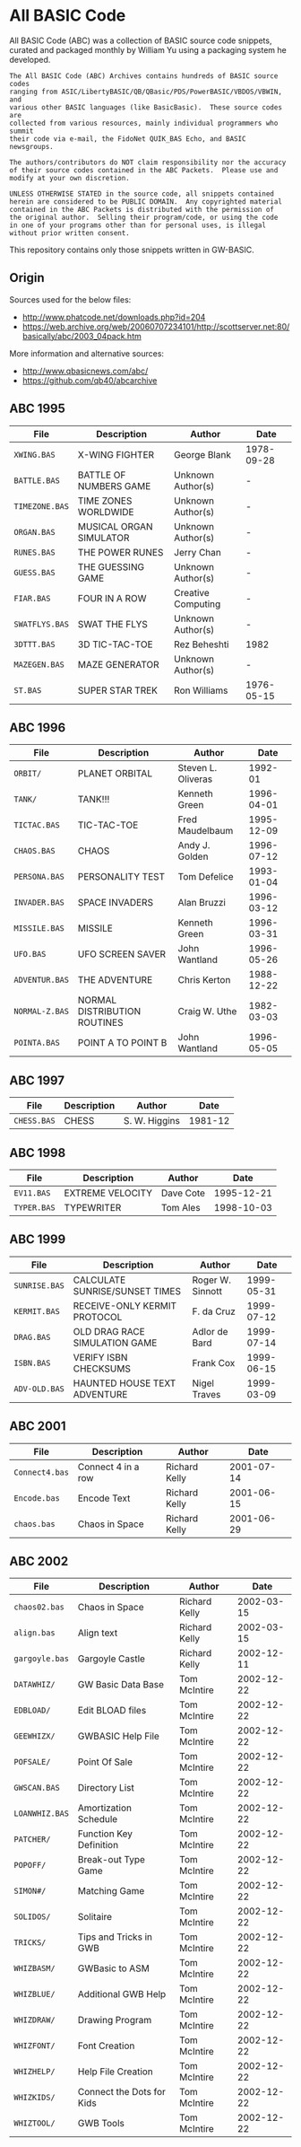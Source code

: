 

All BASIC Code
==============

All BASIC Code (ABC) was a collection of BASIC source code snippets,
curated and packaged monthly by William Yu using a packaging system he developed.

    The All BASIC Code (ABC) Archives contains hundreds of BASIC source codes
    ranging from ASIC/LibertyBASIC/QB/QBasic/PDS/PowerBASIC/VBDOS/VBWIN, and
    various other BASIC languages (like BasicBasic).  These source codes are
    collected from various resources, mainly individual programmers who summit
    their code via e-mail, the FidoNet QUIK_BAS Echo, and BASIC newsgroups.

    The authors/contributors do NOT claim responsibility nor the accuracy
    of their source codes contained in the ABC Packets.  Please use and
    modify at your own discretion.

    UNLESS OTHERWISE STATED in the source code, all snippets contained
    herein are considered to be PUBLIC DOMAIN.  Any copyrighted material
    contained in the ABC Packets is distributed with the permission of
    the original author.  Selling their program/code, or using the code
    in one of your programs other than for personal uses, is illegal
    without prior written consent.

This repository contains only those snippets written in GW-BASIC.


Origin
------

Sources used for the below files:
- http://www.phatcode.net/downloads.php?id=204  
- https://web.archive.org/web/20060707234101/http://scottserver.net:80/basically/abc/2003_04pack.htm  

More information and alternative sources:
- http://www.qbasicnews.com/abc/  
- https://github.com/qb40/abcarchive  


ABC 1995
--------

| File           | Description                   | Author             | Date
|----------------|-------------------------------|--------------------|--------------
| `XWING.BAS`    | X-WING FIGHTER                | George Blank       | 1978-09-28
| `BATTLE.BAS`   | BATTLE OF NUMBERS GAME        | Unknown Author(s)  | -
| `TIMEZONE.BAS` | TIME ZONES WORLDWIDE          | Unknown Author(s)  | -
| `ORGAN.BAS`    | MUSICAL ORGAN SIMULATOR       | Unknown Author(s)  | -
| `RUNES.BAS`    | THE POWER RUNES               | Jerry Chan         | -
| `GUESS.BAS`    | THE GUESSING GAME             | Unknown Author(s)  | -
| `FIAR.BAS`     | FOUR IN A ROW                 | Creative Computing | -
| `SWATFLYS.BAS` | SWAT THE FLYS                 | Unknown Author(s)  | -
| `3DTTT.BAS`    | 3D TIC-TAC-TOE                | Rez Beheshti       | 1982
| `MAZEGEN.BAS`  | MAZE GENERATOR                | Unknown Author(s)  | -
| `ST.BAS`       | SUPER STAR TREK               | Ron Williams       | 1976-05-15


ABC 1996
--------

| File           | Description                   | Author             | Date
|----------------|-------------------------------|--------------------|--------------
| `ORBIT/`       | PLANET ORBITAL                | Steven L. Oliveras | 1992-01
| `TANK/`        | TANK!!!                       | Kenneth Green      | 1996-04-01
| `TICTAC.BAS`   | TIC-TAC-TOE                   | Fred Maudelbaum    | 1995-12-09
| `CHAOS.BAS`    | CHAOS                         | Andy J. Golden     | 1996-07-12
| `PERSONA.BAS`  | PERSONALITY TEST              | Tom Defelice       | 1993-01-04
| `INVADER.BAS`  | SPACE INVADERS                | Alan Bruzzi        | 1996-03-12
| `MISSILE.BAS`  | MISSILE                       | Kenneth Green      | 1996-03-31
| `UFO.BAS`      | UFO SCREEN SAVER              | John Wantland      | 1996-05-26
| `ADVENTUR.BAS` | THE ADVENTURE                 | Chris Kerton       | 1988-12-22
| `NORMAL-Z.BAS` | NORMAL DISTRIBUTION ROUTINES  | Craig W. Uthe      | 1982-03-03
| `POINTA.BAS`   | POINT A TO POINT B            | John Wantland      | 1996-05-05


ABC 1997
--------

| File           | Description                   | Author             | Date
|----------------|-------------------------------|--------------------|--------------
| `CHESS.BAS`    | CHESS                         | S. W. Higgins      | 1981-12


ABC 1998
--------

| File           | Description                   | Author             | Date
|----------------|-------------------------------|--------------------|--------------
| `EV11.BAS`     | EXTREME VELOCITY              | Dave Cote          | 1995-12-21
| `TYPER.BAS`    | TYPEWRITER                    | Tom Ales           | 1998-10-03

ABC 1999
--------

| File           | Description                   | Author             | Date
|----------------|-------------------------------|--------------------|--------------
| `SUNRISE.BAS`  | CALCULATE SUNRISE/SUNSET TIMES| Roger W. Sinnott   | 1999-05-31
| `KERMIT.BAS`   | RECEIVE-ONLY KERMIT PROTOCOL  | F. da Cruz         | 1999-07-12
| `DRAG.BAS`     | OLD DRAG RACE SIMULATION GAME | Adlor de Bard      | 1999-07-14
| `ISBN.BAS`     | VERIFY ISBN CHECKSUMS         | Frank Cox          | 1999-06-15
| `ADV-OLD.BAS`  | HAUNTED HOUSE TEXT ADVENTURE  | Nigel Traves       | 1999-03-09

ABC 2001
--------

| File           | Description                   | Author             | Date
|----------------|-------------------------------|--------------------|--------------
| `Connect4.bas` | Connect 4 in a row            | Richard Kelly      | 2001-07-14
| `Encode.bas`   | Encode Text                   | Richard Kelly      | 2001-06-15
| `chaos.bas`    | Chaos in Space                | Richard Kelly      | 2001-06-29


ABC 2002
--------

| File           | Description                   | Author             | Date
|----------------|-------------------------------|--------------------|--------------
| `chaos02.bas`  | Chaos in Space                | Richard Kelly      | 2002-03-15
| `align.bas`    | Align text                    | Richard Kelly      | 2002-03-15
| `gargoyle.bas` | Gargoyle Castle               | Richard Kelly      | 2002-12-11
| `DATAWHIZ/`    | GW Basic Data Base            | Tom McIntire       | 2002-12-22
| `EDBLOAD/`     | Edit BLOAD files              | Tom McIntire       | 2002-12-22
| `GEEWHIZX/`    | GWBASIC Help File	         | Tom McIntire       | 2002-12-22
| `POFSALE/`     | Point Of Sale	             | Tom McIntire       | 2002-12-22
| `GWSCAN.BAS`   | Directory List	             | Tom McIntire       | 2002-12-22
| `LOANWHIZ.BAS` | Amortization Schedule	     | Tom McIntire       | 2002-12-22
| `PATCHER/`     | Function Key Definition		 | Tom McIntire       | 2002-12-22
| `POPOFF/`      | Break-out Type Game	         | Tom McIntire       | 2002-12-22
| `SIMON#/`      | Matching Game	             | Tom McIntire       | 2002-12-22
| `SOLIDOS/`     | Solitaire	                 | Tom McIntire       | 2002-12-22
| `TRICKS/`      | Tips and Tricks in GWB	     | Tom McIntire       | 2002-12-22
| `WHIZBASM/`    | GWBasic to ASM	             | Tom McIntire       | 2002-12-22
| `WHIZBLUE/`    | Additional GWB Help		     | Tom McIntire       | 2002-12-22
| `WHIZDRAW/`    | Drawing Program		         | Tom McIntire       | 2002-12-22
| `WHIZFONT/`    | Font Creation		         | Tom McIntire       | 2002-12-22
| `WHIZHELP/`    | Help File Creation		     | Tom McIntire       | 2002-12-22
| `WHIZKIDS/`    | Connect the Dots for Kids	 | Tom McIntire       | 2002-12-22
| `WHIZTOOL/`    | GWB Tools	                 | Tom McIntire       | 2002-12-22
